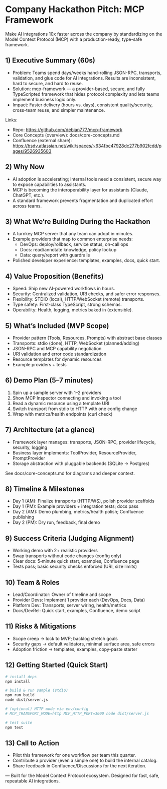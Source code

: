# Company Hackathon Pitch: MCP Framework

Make AI integrations 10x faster across the company by standardizing on the Model Context Protocol (MCP) with a production-ready, type-safe framework.

## 1) Executive Summary (60s)
- Problem: Teams spend days/weeks hand-rolling JSON-RPC, transports, validation, and glue code for AI integrations. Results are inconsistent, hard to secure, and hard to reuse.
- Solution: mcp-framework — a provider-based, secure, and fully TypeScripted framework that hides protocol complexity and lets teams implement business logic only.
- Impact: Faster delivery (hours vs. days), consistent quality/security, cross-team reuse, and simpler maintenance.

Links: 
- Repo: https://github.com/debian777/mcp-framework
- Core Concepts (overview): docs/core-concepts.md
- Confluence (external share): https://bsdv.atlassian.net/wiki/spaces/~634fbc47928dc277b902fcdd/pages/9526935603

## 2) Why Now
- AI adoption is accelerating; internal tools need a consistent, secure way to expose capabilities to assistants.
- MCP is becoming the interoperability layer for assistants (Claude, ChatGPT, etc.).
- A standard framework prevents fragmentation and duplicated effort across teams.

## 3) What We’re Building During the Hackathon
- A turnkey MCP server that any team can adopt in minutes.
- Example providers that map to common enterprise needs:
  - DevOps: deploy/rollback, service status, on-call ops
  - Docs: read/annotate knowledge, policy lookup
  - Data: query/report with guardrails
- Polished developer experience: templates, examples, docs, quick start.

## 4) Value Proposition (Benefits)
- Speed: Ship new AI-powered workflows in hours.
- Security: Centralized validation, URI checks, and safer error responses.
- Flexibility: STDIO (local), HTTP/WebSocket (remote) transports.
- Type safety: First-class TypeScript, strong schemas.
- Operability: Health, logging, metrics baked in (extensible).

## 5) What’s Included (MVP Scope)
- Provider pattern (Tools, Resources, Prompts) with abstract base classes
- Transports: stdio (done), HTTP, WebSocket (planned/adding)
- JSON-RPC and MCP capability negotiation
- URI validation and error code standardization
- Resource templates for dynamic resources
- Example providers + tests

## 6) Demo Plan (5–7 minutes)
1. Spin up a sample server with 1–2 providers
2. Show MCP Inspector connecting and invoking a tool
3. Read a dynamic resource using a template URI
4. Switch transport from stdio to HTTP with one config change
5. Wrap with metrics/health endpoints (curl check)

## 7) Architecture (at a glance)
- Framework layer manages: transports, JSON-RPC, provider lifecycle, security, logging
- Business layer implements: ToolProvider, ResourceProvider, PromptProvider
- Storage abstraction with pluggable backends (SQLite → Postgres)

See docs/core-concepts.md for diagrams and deeper context.

## 8) Timeline & Milestones
- Day 1 (AM): Finalize transports (HTTP/WS), polish provider scaffolds
- Day 1 (PM): Example providers + integration tests; docs pass
- Day 2 (AM): Demo plumbing, metrics/health polish; Confluence publishing
- Day 2 (PM): Dry run, feedback, final demo

## 9) Success Criteria (Judging Alignment)
- Working demo with 2+ realistic providers
- Swap transports without code changes (config only)
- Clear docs: 5‑minute quick start, examples, Confluence page
- Tests pass; basic security checks enforced (URI, size limits)

## 10) Team & Roles
- Lead/Coordinator: Owner of timeline and scope
- Provider Devs: Implement 1 provider each (DevOps, Docs, Data)
- Platform Dev: Transports, server wiring, health/metrics
- Docs/DevRel: Quick start, examples, Confluence, demo script

## 11) Risks & Mitigations
- Scope creep → lock to MVP; backlog stretch goals
- Security gaps → default validators, minimal surface area, safe errors
- Adoption friction → templates, examples, copy-paste starter

## 12) Getting Started (Quick Start)
```bash
# install deps
npm install

# build & run sample (stdio)
npm run build
node dist/server.js

# (optional) HTTP mode via env/config
# MCP_TRANSPORT_MODE=http MCP_HTTP_PORT=3000 node dist/server.js

# test suite
npm test
```

## 13) Call to Action
- Pilot this framework for one workflow per team this quarter.
- Contribute a provider (even a simple one) to build the internal catalog.
- Share feedback in Confluence/Discussions for the next iteration.

—
Built for the Model Context Protocol ecosystem. Designed for fast, safe, repeatable AI integrations.
